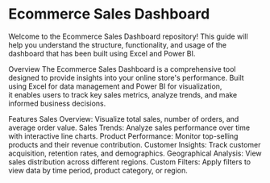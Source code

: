 <h1>Ecommerce Sales Dashboard </h1>
Welcome to the Ecommerce Sales Dashboard repository! This guide will help you understand the structure, functionality, and usage of the dashboard that has been built using Excel and Power BI.

  Overview
The Ecommerce Sales Dashboard is a comprehensive tool designed to provide insights into your online store's performance. Built using Excel for data management and Power BI for visualization, <br>it enables users to track key sales metrics, analyze trends, and make informed business decisions.

Features
Sales Overview: Visualize total sales, number of orders, and average order value.
Sales Trends: Analyze sales performance over time with interactive line charts.
Product Performance: Monitor top-selling products and their revenue contribution.
Customer Insights: Track customer acquisition, retention rates, and demographics.
Geographical Analysis: View sales distribution across different regions.
Custom Filters: Apply filters to view data by time period, product category, or region.

